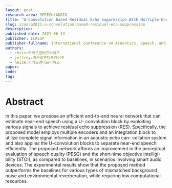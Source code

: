 ```yaml
---
layout: post
research-area: SPEECH/AUDIO
title: "U-Convolution Based Residual Echo Suppression With Multiple Encoders"
slug: icassp2021-u-convolution-based-residual-eco-suppression
description:
published-date: 2021-06-13
publisher: ICASSP
publisher-fullname: International Conference on Acoustics, Speech, and Signal Processing (ICASSP)
authors:
  - chris:카카오엔터프라이즈
  - jeffrey:카카오엔터프라이즈
  - heize:카카오엔터프라이즈
paper:
code:
tag:
---
```


# Abstract

In this paper, we propose an efficient end-to-end neural network that can estimate near-end speech using a U- convolution block by exploiting various signals to achieve residual echo suppression (RES). Specifically, the proposed model employs multiple encoders and an integration block to utilize complete signal information in an acoustic echo can- cellation system and also applies the U-convolution blocks to separate near-end speech efficiently. The proposed network affords an improvement in the perceptual evaluation of speech quality (PESQ) and the short-time objective intelligi- bility (STOI), as compared to baselines, in scenarios involving smart audio devices. The experimental results show that the proposed method outperforms the baselines for various types of mismatched background noise and environmental reverberation, while requiring low computational resources.
